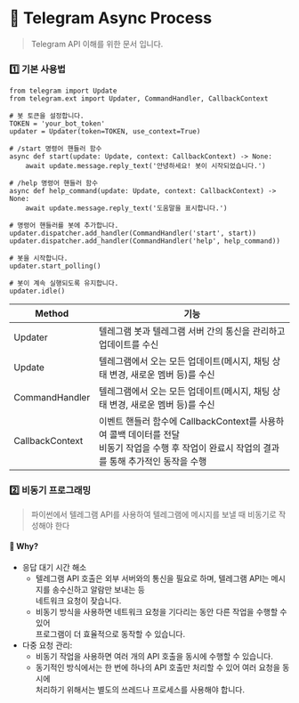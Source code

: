# 🎉 Telegram Async Process
> Telegram API 이해를 위한 문서 입니다.   

### 1️⃣ 기본 사용법     
```
from telegram import Update
from telegram.ext import Updater, CommandHandler, CallbackContext

# 봇 토큰을 설정합니다.
TOKEN = 'your_bot_token'
updater = Updater(token=TOKEN, use_context=True)

# /start 명령어 핸들러 함수
async def start(update: Update, context: CallbackContext) -> None:
    await update.message.reply_text('안녕하세요! 봇이 시작되었습니다.')

# /help 명령어 핸들러 함수
async def help_command(update: Update, context: CallbackContext) -> None:
    await update.message.reply_text('도움말을 표시합니다.')

# 명령어 핸들러를 봇에 추가합니다.
updater.dispatcher.add_handler(CommandHandler('start', start))
updater.dispatcher.add_handler(CommandHandler('help', help_command))

# 봇을 시작합니다.
updater.start_polling()

# 봇이 계속 실행되도록 유지합니다.
updater.idle()

```
|Method|기능|
|--|--|
|Updater  |텔레그램 봇과 텔레그램 서버 간의 통신을 관리하고 업데이트를 수신|
|Update |텔레그램에서 오는 모든 업데이트(메시지, 채팅 상태 변경, 새로운 멤버 등)를 수신|
|CommandHandler |텔레그램에서 오는 모든 업데이트(메시지, 채팅 상태 변경, 새로운 멤버 등)를 수신|
|CallbackContext |이벤트 핸들러 함수에 CallbackContext를 사용하여 콜백 데이터를 전달<br>비동기 작업을 수행 후 작업이 완료시 작업의 결과를 통해 추가적인 동작을 수행|

### 2️⃣ 비동기 프로그래밍
> 파이썬에서 텔레그램 API를 사용하여 텔레그램에 메시지를 보낼 때 비동기로 작성해야 한다
#### 🤔 Why? 
* 응답 대기 시간 해소
  + 텔레그램 API 호출은 외부 서버와의 통신을 필요로 하며, 텔레그램 API는 메시지를 송수신하고 알람만 보내는 등   
    네트워크 요청이 잦습니다.   
  + 비동기 방식을 사용하면 네트워크 요청을 기다리는 동안 다른 작업을 수행할 수 있어  
    프로그램이 더 효율적으로 동작할 수 있습니다.
* 다중 요청 관리:
  + 비동기 작업을 사용하면 여러 개의 API 호출을 동시에 수행할 수 있습니다.
  + 동기적인 방식에서는 한 번에 하나의 API 호출만 처리할 수 있어 여러 요청을 동시에   
    처리하기 위해서는 별도의 쓰레드나 프로세스를 사용해야 합니다.

